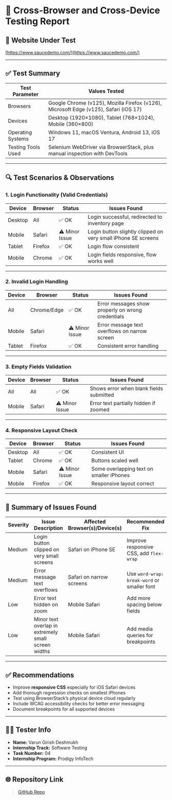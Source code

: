 # 🧪 Cross-Browser and Cross-Device Testing Report

## 🔗 Website Under Test
[https://www.saucedemo.com/](https://www.saucedemo.com/)

---

## ✅ Test Summary

| Test Parameter     | Values Tested                                                                           |
|--------------------|-----------------------------------------------------------------------------------------|
| Browsers           | Google Chrome (v125), Mozilla Firefox (v126), Microsoft Edge (v125), Safari (iOS 17)    |
| Devices            | Desktop (1920×1080), Tablet (768×1024), Mobile (360×800)                                |
| Operating Systems  | Windows 11, macOS Ventura, Android 13, iOS 17                                           |
| Testing Tools Used | Selenium WebDriver via BrowserStack, plus manual inspection with DevTools               |

---

## 🔍 Test Scenarios & Observations

### 1. **Login Functionality (Valid Credentials)**

| Device     | Browser      | Status         | Issues Found                                                              |
|------------|--------------|----------------|---------------------------------------------------------------------------|
| Desktop    | All          | ✅ OK          | Login successful, redirected to inventory page                            |
| Mobile     | Safari       | ⚠️ Minor Issue | Login button slightly clipped on very small iPhone SE screens             |
| Tablet     | Firefox      | ✅ OK          | Login flow consistent                                                     |
| Mobile     | Chrome       | ✅ OK          | Login fields responsive, flow works well                                  |

---

### 2. **Invalid Login Handling**

| Device     | Browser      | Status         | Issues Found                                                              |
|------------|--------------|----------------|---------------------------------------------------------------------------|
| All        | Chrome/Edge  | ✅ OK          | Error messages show properly on wrong credentials                         |
| Mobile     | Safari       | ⚠️ Minor Issue | Error message text overflows on narrow screen                             |
| Tablet     | Firefox      | ✅ OK          | Consistent error handling                                                 |

---

### 3. **Empty Fields Validation**

| Device     | Browser      | Status         | Issues Found                                                              |
|------------|--------------|----------------|---------------------------------------------------------------------------|
| All        | All          | ✅ OK          | Shows error when blank fields submitted                                    |
| Mobile     | Safari       | ⚠️ Minor Issue | Error text partially hidden if zoomed                                      |

---

### 4. **Responsive Layout Check**

| Device     | Browser      | Status         | Issues Found                                                              |
|------------|--------------|----------------|---------------------------------------------------------------------------|
| Desktop    | All          | ✅ OK          | Consistent UI                                                             |
| Tablet     | Chrome       | ✅ OK          | Buttons scaled well                                                       |
| Mobile     | Safari       | ⚠️ Minor Issue | Some overlapping text on smaller iPhones                                   |
| Mobile     | Firefox      | ✅ OK          | Responsive layout correct                                                 |

---

## 🧾 Summary of Issues Found

| Severity | Issue Description                                             | Affected Browser(s)/Device(s)   | Recommended Fix                                   |
|----------|---------------------------------------------------------------|---------------------------------|---------------------------------------------------|
| Medium   | Login button clipped on very small screens                   | Safari on iPhone SE             | Improve responsive CSS, add `flex-wrap`           |
| Medium   | Error message text overflows                                  | Safari on narrow screens        | Use `word-wrap: break-word` or smaller font       |
| Low      | Error text hidden on zoom                                     | Mobile Safari                   | Add more spacing below fields                     |
| Low      | Minor text overlap in extremely small screen widths           | Mobile Safari                   | Add media queries for breakpoints                 |

---

## ✅ Recommendations

- Improve **responsive CSS** especially for iOS Safari devices  
- Add thorough regression checks on smallest iPhones  
- Test using BrowserStack’s physical device cloud regularly  
- Include WCAG accessibility checks for better error messaging  
- Document breakpoints for all supported devices  

---

## 🧑‍💻 Tester Info

- **Name:** Varun Girish Deshmukh  
- **Internship Track:** Software Testing  
- **Task Number:** 04  
- **Internship Program:** Prodigy InfoTech

---

## 🌐 Repository Link

> [GitHub Repo](https://github.com/varun08032004/PRODIGY_ST_04)

